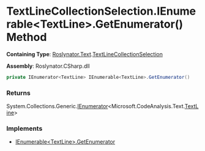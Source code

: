 # TextLineCollectionSelection\.IEnumerable\<TextLine>\.GetEnumerator\(\) Method

**Containing Type**: [Roslynator.Text](../../README.md)\.[TextLineCollectionSelection](../README.md)

**Assembly**: Roslynator\.CSharp\.dll

```csharp
private IEnumerator<TextLine> IEnumerable<TextLine>.GetEnumerator()
```

### Returns

System\.Collections\.Generic\.[IEnumerator](https://docs.microsoft.com/en-us/dotnet/api/system.collections.generic.ienumerator-1)\<Microsoft\.CodeAnalysis\.Text\.[TextLine](https://docs.microsoft.com/en-us/dotnet/api/microsoft.codeanalysis.text.textline)>

### Implements

* [IEnumerable\<TextLine>.GetEnumerator](https://docs.microsoft.com/en-us/dotnet/api/system.collections.generic.ienumerable-1.getenumerator)
